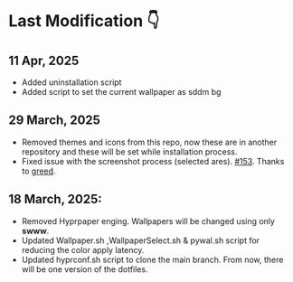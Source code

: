 # Last Modification 👇

## 11 Apr, 2025

- Added uninstallation script
- Added script to set the current wallpaper as sddm bg

## 29 March, 2025

- Removed themes and icons from this repo, now these are in another repository and these will be set while installation process.
- Fixed issue with the screenshot process (selected ares). [#153](https://github.com/shell-ninja/hyprconf/issues/153). Thanks to [greed](https://github.com/greed-d).

## 18 March, 2025:

- Removed Hyprpaper enging. Wallpapers will be changed using only **swww**.
- Updated Wallpaper.sh ,WallpaperSelect.sh & pywal.sh script for reducing the color apply latency.
- Updated hyprconf.sh script to clone the main branch. From now, there will be one version of the dotfiles.
